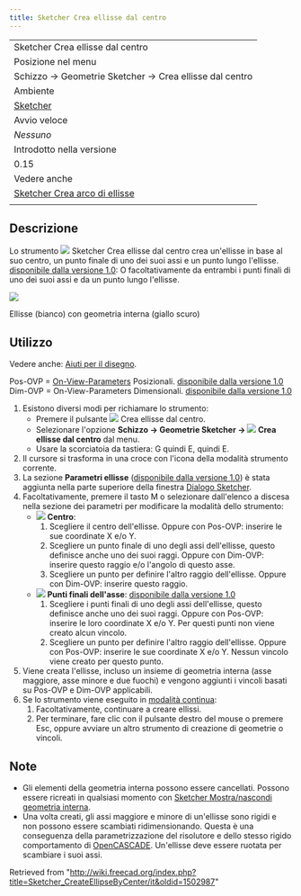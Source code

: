 ```yaml
---
title: Sketcher Crea ellisse dal centro
---
```


|                                                                                                   |
| ------------------------------------------------------------------------------------------------- |
| Sketcher Crea ellisse dal centro                                                                  |
| Posizione nel menu                                                                                |
| Schizzo → Geometrie Sketcher → Crea ellisse dal centro                                            |
| Ambiente                                                                                          |
| [Sketcher](/Sketcher_Workbench/it "Sketcher Workbench/it")                                        |
| Avvio veloce                                                                                      |
| _Nessuno_                                                                                         |
| Introdotto nella versione                                                                         |
| 0.15                                                                                              |
| Vedere anche                                                                                      |
| [Sketcher Crea arco di ellisse](/Sketcher_CreateArcOfEllipse/it "Sketcher CreateArcOfEllipse/it") |
|                                                                                                   |

## Descrizione

Lo strumento ![](/images/Sketcher_CreateEllipseByCenter.svg) Sketcher Crea ellisse dal centro crea un'ellisse in base al suo centro, un punto finale di uno dei suoi assi e un punto lungo l'ellisse. [disponibile dalla versione 1.0](/Release_notes_1.0/it "Release notes 1.0/it"): O facoltativamente da entrambi i punti finali di uno dei suoi assi e da un punto lungo l'ellisse.

![](/images/Sketcher_CreateEllipseByCenter_Example.png)

Ellisse (bianco) con geometria interna (giallo scuro)

## Utilizzo

Vedere anche: [Aiuti per il disegno](/Sketcher_Workbench/it#Drawing_aids "Sketcher Workbench/it").

Pos-OVP = [On-View-Parameters](/Sketcher_Preferences/it#Generale "Sketcher Preferences/it") Posizionali. [disponibile dalla versione 1.0](/Release_notes_1.0/it "Release notes 1.0/it")  
Dim-OVP = On-View-Parameters Dimensionali. [disponibile dalla versione 1.0](/Release_notes_1.0/it "Release notes 1.0/it")

1. Esistono diversi modi per richiamare lo strumento:
   - Premere il pulsante ![](/images/Sketcher_CreateEllipseByCenter.svg) Crea ellisse dal centro.
   - Selezionare l'opzione **Schizzo → Geometrie Sketcher → ![](/images/Sketcher_CreateEllipseByCenter.svg) Crea ellisse dal centro** dal menu.
   - Usare la scorciatoia da tastiera: G quindi E, quindi E.
2. Il cursore si trasforma in una croce con l'icona della modalità strumento corrente.
3. La sezione **Parametri ellisse** ([disponibile dalla versione 1.0](/Release_notes_1.0/it "Release notes 1.0/it")) è stata aggiunta nella parte superiore della finestra [Dialogo Sketcher](/Sketcher_Dialog/it "Sketcher Dialog/it").
4. Facoltativamente, premere il tasto M o selezionare dall'elenco a discesa nella sezione dei parametri per modificare la modalità dello strumento:
   - ![](/images/Sketcher_CreateEllipseByCenter.svg) **Centro**:
     1. Scegliere il centro dell'ellisse. Oppure con Pos-OVP: inserire le sue coordinate X e/o Y.
     2. Scegliere un punto finale di uno degli assi dell'ellisse, questo definisce anche uno dei suoi raggi. Oppure con Dim-OVP: inserire questo raggio e/o l'angolo di questo asse.
     3. Scegliere un punto per definire l'altro raggio dell'ellisse. Oppure con Dim-OVP: inserire questo raggio.
   - ![](/images/Sketcher_CreateEllipseBy3Points.svg) **Punti finali dell'asse**: [disponibile dalla versione 1.0](/Release_notes_1.0/it "Release notes 1.0/it")
     1. Scegliere i punti finali di uno degli assi dell'ellisse, questo definisce anche uno dei suoi raggi. Oppure con Pos-OVP: inserire le loro coordinate X e/o Y. Per questi punti non viene creato alcun vincolo.
     2. Scegliere un punto per definire l'altro raggio dell'ellisse. Oppure con Pos-OVP: inserire le sue coordinate X e/o Y. Nessun vincolo viene creato per questo punto.
5. Viene creata l'ellisse, incluso un insieme di geometria interna (asse maggiore, asse minore e due fuochi) e vengono aggiunti i vincoli basati su Pos-OVP e Dim-OVP applicabili.
6. Se lo strumento viene eseguito in [modalità continua](/Sketcher_Workbench/it#Continue_modes "Sketcher Workbench/it"):
   1. Facoltativamente, continuare a creare ellissi.
   2. Per terminare, fare clic con il pulsante destro del mouse o premere Esc, oppure avviare un altro strumento di creazione di geometrie o vincoli.

## Note

- Gli elementi della geometria interna possono essere cancellati. Possono essere ricreati in qualsiasi momento con [Sketcher Mostra/nascondi geometria interna](/Sketcher_RestoreInternalAlignmentGeometry/it "Sketcher RestoreInternalAlignmentGeometry/it").
- Una volta creati, gli assi maggiore e minore di un'ellisse sono rigidi e non possono essere scambiati ridimensionando. Questa è una conseguenza della parametrizzazione del risolutore e dello stesso rigido comportamento di [OpenCASCADE](/OpenCASCADE/it "OpenCASCADE/it"). Un'ellisse deve essere ruotata per scambiare i suoi assi.

Retrieved from "<http://wiki.freecad.org/index.php?title=Sketcher_CreateEllipseByCenter/it&oldid=1502987>"
